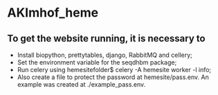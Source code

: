 # AKImhof_heme

## To get the website running, it is necessary to 
- Install biopython, prettytables, django, RabbitMQ and cellery;
- Set the environment variable for the seqdhbm package;
- Run celery using hemesitefolder$ celery -A hemesite worker -l info;
- Also create a file to protect the password at hemesite/pass.env. An example was created at ./example_pass.env.
